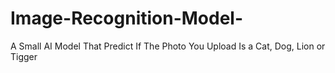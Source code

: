 # Image-Recognition-Model-
A Small AI Model That Predict If The Photo You Upload Is a Cat, Dog, Lion or Tigger
